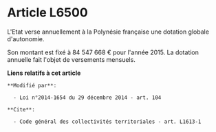 # Article L6500

L'Etat verse annuellement à la Polynésie française une dotation globale d'autonomie. 

Son montant est fixé à 84 547 668 € pour l'année 2015. La dotation annuelle fait l'objet de versements mensuels.

**Liens relatifs à cet article**

	**Modifié par**:

	  - Loi n°2014-1654 du 29 décembre 2014 - art. 104

	**Cite**:

	  - Code général des collectivités territoriales - art. L1613-1
